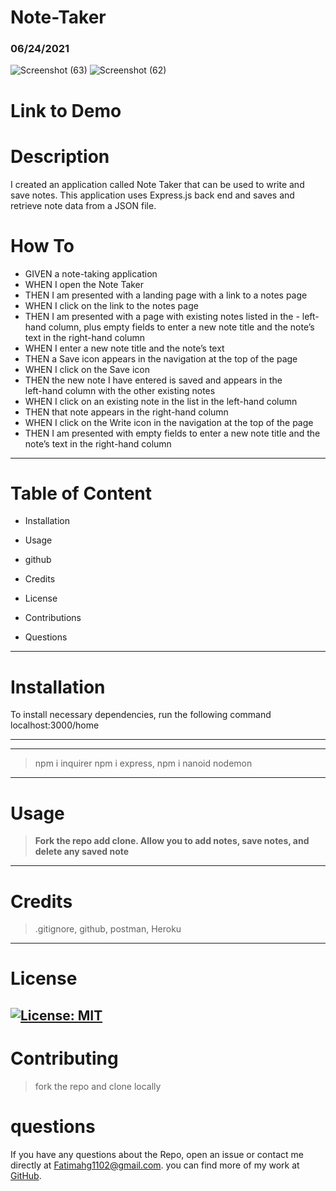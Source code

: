 # Note-Taker


### 06/24/2021
![Screenshot (63)](https://user-images.githubusercontent.com/80806004/123718136-60517f80-d84c-11eb-9179-f7db183b5d2a.png)
![Screenshot (62)](https://user-images.githubusercontent.com/80806004/123718160-719a8c00-d84c-11eb-8d39-78a3293b2330.png)


# Link to Demo

# Description

I created an application called Note Taker that can be used to write and save notes. This application uses Express.js back end and saves and retrieve note data from a JSON file.
# How To
- GIVEN a note-taking application
- WHEN I open the Note Taker
- THEN I am presented with a landing page with a link to a notes page
- WHEN I click on the link to the notes page
- THEN I am presented with a page with existing notes listed in the -  left-hand column, plus empty fields to enter a new note title and the note’s text in the right-hand column
- WHEN I enter a new note title and the note’s text
- THEN a Save icon appears in the navigation at the top of the page
- WHEN I click on the Save icon
- THEN the new note I have entered is saved and appears in the   
 left-hand column with the other existing notes
- WHEN I click on an existing note in the list in the left-hand column
- THEN that note appears in the right-hand column
- WHEN I click on the Write icon in the navigation at the top of the page
- THEN I am presented with empty fields to enter a new note title and the note’s text in the right-hand column


---------
# Table of Content
- Installation

- Usage

- github

- Credits

- License 

- Contributions 

- Questions
------
# Installation
To install necessary dependencies, run the following command
localhost:3000/home

------
------
>npm i inquirer npm i express, npm i nanoid nodemon
-------
# Usage
>**Fork the repo add clone. Allow you to add notes, save notes, and delete any saved note**
-------
# Credits
>.gitignore, github, postman, Heroku 
------
# License
[![License: MIT](https://img.shields.io/badge/License-MIT-yellow.svg)](https://opensource.org/licenses/MIT) 
-----
# Contributing
>fork the repo and clone locally  



# questions
 If you have any questions about the Repo, open an issue or contact me directly at <Fatimahg1102@gmail.com>. you can find more of my work at [GitHub](https://github.com/Fatimah2014).
